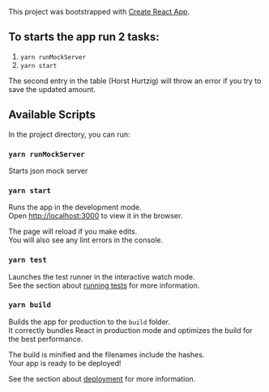 This project was bootstrapped with [Create React App](https://github.com/facebook/create-react-app).

## To starts the app run 2 tasks:
1. `yarn runMockServer` 
2. `yarn start`

The second entry in the table (Horst Hurtzig) will throw an error if you try to save the updated amount.

## Available Scripts

In the project directory, you can run:

### `yarn runMockServer`
Starts json mock server

### `yarn start`

Runs the app in the development mode.\
Open [http://localhost:3000](http://localhost:3000) to view it in the browser.

The page will reload if you make edits.\
You will also see any lint errors in the console.

### `yarn test`

Launches the test runner in the interactive watch mode.\
See the section about [running tests](https://facebook.github.io/create-react-app/docs/running-tests) for more information.

### `yarn build`

Builds the app for production to the `build` folder.\
It correctly bundles React in production mode and optimizes the build for the best performance.

The build is minified and the filenames include the hashes.\
Your app is ready to be deployed!

See the section about [deployment](https://facebook.github.io/create-react-app/docs/deployment) for more information.

